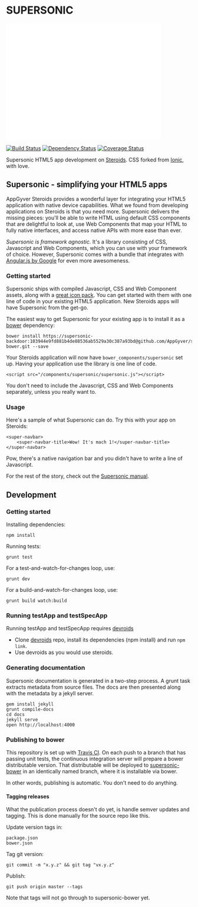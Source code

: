 SUPERSONIC
==========

<iframe width="420" height="315" src="//www.youtube.com/embed/kKO9h-gG4Qg" frameborder="0" allowfullscreen></iframe>

[![Build Status](http://img.shields.io/travis/AppGyver/supersonic/master.svg)](https://travis-ci.org/AppGyver/supersonic)
[![Dependency Status](http://img.shields.io/david/AppGyver/supersonic.svg)](https://david-dm.org/AppGyver/supersonic)
[![Coverage Status](https://img.shields.io/coveralls/AppGyver/supersonic.svg)](https://coveralls.io/r/AppGyver/supersonic)

Supersonic HTML5 app development on [Steroids](http://www.appgyver.com/steroids). CSS forked from [Ionic](https://github.com/driftyco/ionic/), with love.

## Supersonic - simplifying your HTML5 apps

AppGyver Steroids provides a wonderful layer for integrating your HTML5 application with native device capabilities. What we found from developing applications on Steroids is that you need more. Supersonic delivers the missing pieces: you'll be able to write HTML using default CSS components that are delightful to look at, use Web Components that map your HTML to fully native interfaces, and access native APIs with more ease than ever.

*Supersonic is framework agnostic.* It's a library consisting of CSS, Javascript and Web Components, which you can use with your framework of choice. However, Supersonic comes with a bundle that integrates with [Angular.js by Google](https://angularjs.org/) for even more awesomeness.

### Getting started

Supersonic ships with compiled Javascript, CSS and Web Component assets, along with a [great icon pack](http://ionicons.com/). You can get started with them with one line of code in your existing HTML5 application. New Steroids apps will have Supersonic from the get-go.

The easiest way to get Supersonic for your existing app is to install it as a [bower](http://bower.io/) dependency:

    bower install https://supersonic-backdoor:103944e9fd881b4de88536ab5529a30c387a93bd@github.com/AppGyver/supersonic-bower.git --save

Your Steroids application will now have `bower_components/supersonic` set up. Having your application use the library is one line of code.

    <script src="/components/supersonic/supersonic.js"></script>

You don't need to include the Javascript, CSS and Web Components separately, unless you really want to.

### Usage

Here's a sample of what Supersonic can do. Try this with your app on Steroids:

    <super-navbar>
        <super-navbar-title>Wow! It's mach 1!</super-navbar-title>
    </super-navbar>

Pow, there's a native navigation bar and you didn't have to write a line of Javascript.

For the rest of the story, check out the [Supersonic manual](http://supersonic.testgyver.com/docs).

## Development

### Getting started

Installing dependencies:

    npm install

Running tests:

    grunt test

For a test-and-watch-for-changes loop, use:

    grunt dev

For a build-and-watch-for-changes loop, use:

    grunt build watch:build

### Running testApp and testSpecApp

Running testApp and testSpecApp requires [devroids](https://github.com/AppGyver/devroids)

* Clone [devroids](https://github.com/AppGyver/devroids) repo, install its dependencies (npm install) and run `npm link`.
* Use devroids as you would use steroids.

### Generating documentation

Supersonic documentation is generated in a two-step process. A grunt task extracts metadata from source files. The docs are then presented along with the metadata by a jekyll server.

    gem install jekyll
    grunt compile-docs
    cd docs
    jekyll serve
    open http://localhost:4000

### Publishing to bower

This repository is set up with [Travis CI](https://magnum.travis-ci.com/AppGyver/supersonic). On each push to a branch that has passing unit tests, the continuous integration server will prepare a bower distributable version. That distributable will be deployed to [supersonic-bower](https://github.com/AppGyver/supersonic-bower) in an identically named branch, where it is installable via bower.

In other words, publishing is automatic. You don't need to do anything.

#### Tagging releases

What the publication process doesn't do yet, is handle semver updates and tagging. This is done manually for the source repo like this.

Update version tags in:

    package.json
    bower.json

Tag git version:

    git commit -m "x.y.z" && git tag "vx.y.z"

Publish:

    git push origin master --tags

Note that tags will not go through to supersonic-bower yet.

